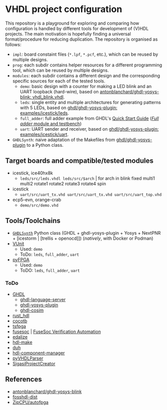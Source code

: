 # VHDL project configuration

This repository is a playground for exploring and comparing how configuration is handled by different tools for development of (V)HDL projects. The main motivation is hopefully finding a universal format/procedure for reducing duplication. The repository is organised as follows:

- `impl`: board constaint files (`*.lpf`, `*.pcf`, etc.), which can be reused by multiple designs.
- `prog`: each subdir contains helper resources for a different programming tool, which can be reused by multiple designs.
- `modules`: each subdir contains a different design and the corresponding specific sources for each of the tested tools.
  - `demo`: basic design with a counter for making a LED blink and an UART loopback (hard-wire), based on [antonblanchard/ghdl-yosys-blink: vhdl_blink.vhdl](https://github.com/antonblanchard/ghdl-yosys-blink).
  - `leds`: single entity and multiple architectures for generating patterns with 5 LEDs, based on [ghdl/ghdl-yosys-plugin: examples/icestick/leds](https://github.com/ghdl/ghdl-yosys-plugin/tree/master/examples/icestick/leds).
  - `full_adder`: full adder example from GHDL's [Quick Start Guide](https://ghdl.github.io/ghdl/quick_start/README.html) ([*Full adder* module and testbench](https://ghdl.github.io/ghdl/quick_start/adder/README.html))
  - `uart`: UART sender and receiver, based on [ghdl/ghdl-yosys-plugin: examples/icestick/uart](https://github.com/ghdl/ghdl-yosys-plugin/tree/master/examples/icestick/uart).
- `GHDLSynth`: naive adaptation of the Makefiles from [ghdl/ghdl-yosys-plugin](https://github.com/ghdl/ghdl-yosys-plugin) to a Python class.

## Target boards and compatible/tested modules

- icestick, ice40hx8k
  - `leds/src/leds.vhdl leds/src/$arch` | for arch in blink fixed multi1 multi2 rotate1 rotate2 rotate3 rotate4 spin
- icestick
  - `uart/src/uart_tx.vhd uart/src/uart_tx.vhd uart/src/uart_top.vhd`
- ecp5-evn, orange-crab
  - `demo/src/demo.vhd`

## Tools/Toolchains

- [`GHDLSynth`](GHDLSynth/) Python class (GHDL + ghdl-yosys-plugin + Yosys + NextPNR + [icestorm | [trellis + openocd]]) (*natively*, with Docker or Podman)
- [VUnit](https://github.com/VUnit/vunit)
  - Used: `demo`
  - ToDo: `leds`, `full_adder`, `uart`
- [pyFPGA](https://gitlab.com/rodrigomelo9/pyfpga)
  - Used: `demo`
  - ToDO: `leds`, `full_adder`, `uart`

### ToDo

- [GHDL](https://github.com/ghdl/ghdl)
  - [ghdl-language-server](https://github.com/ghdl/ghdl-language-server)
  - [ghdl-yosys-plugin](https://github.com/ghdl/ghdl-yosys-plugin)
  - [ghdl-cosim](https://github.com/ghdl/ghdl-cosim)
- [rust_hdl](https://github.com/kraigher/rust_hdl)
- [cocotb](https://github.com/cocotb/cocotb)
- [tsfpga](https://gitlab.com/truestream/tsfpga/tree/master)
- [fusesoc](https://github.com/olofk/fusesoc) | [FuseSoc Verification Automation](https://github.com/m-kru/fsva)
- [edalize](https://github.com/olofk/edalize)
- [hdl-make](https://ohwr.org/projects/hdl-make)
- [duh](https://github.com/sifive/duh)
- [hdl-component-manager](https://github.com/jeremiah-c-leary/hdl-component-manager)
- [pyVHDLParser](https://github.com/Paebbels/pyVHDLParser)
- [SigasiProjectCreator](https://github.com/sigasi/SigasiProjectCreator)

## References

- [antonblanchard/ghdl-yosys-blink](https://github.com/antonblanchard/ghdl-yosys-blink)
- [fosshdl-dist](https://github.com/hipolitoguzman/fosshdl-dist/blob/master/Makefile)
- [ZipCPU/autofpga](https://github.com/ZipCPU/autofpga)
